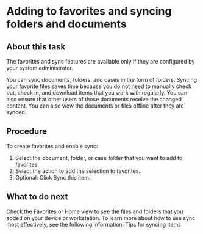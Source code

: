 # Adding to favorites and syncing folders and documents

## About this task

The favorites and sync features are available only if they are configured by your system
administrator.

You can sync documents, folders, and cases in the form of folders. Syncing your favorite files
saves time because you do not need to manually check out, check in, and download items that you work
with regularly. You can also ensure that other users of those documents receive the changed content.
You can also view the documents or files offline after they are synced.

## Procedure

To create favorites and enable sync:

1. Select the document, folder, or case folder that you want to add to favorites.
2. Select the action to add the selection to favorites.
3. Optional: 
Click Sync this item.

## What to do next

Check the Favorites or Home view to see the files and
folders that you added on your device or workstation. To learn more about how to use sync most
effectively, see the following information: Tips for syncing items